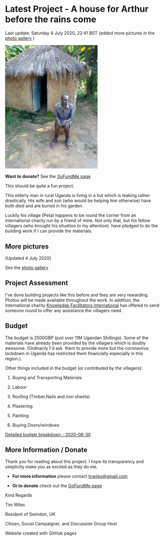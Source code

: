 # Latest Project - A house for Arthur before the rains come 

Last update: Saturday 4 July 2020, 22:41 BST (added more pictures in the [photo gallery](Photo-gallery.md)  ) 

<img src="IMG-20200617-WA0001.jpg" width="60%"/>

**Want to donate?** See the [GoFundMe page](https://www.gofundme.com/f/a-house-for-arthur-before-the-rains-come?utm_source=customer&utm_medium=copy_link&utm_campaign=p_cf+share-flow-1)  

This should be quite a fun project. 

This elderly man in rural Uganda is living in a hut which is leaking rather drastically. His wife and son (who would be helping him otherwise) have both died and are buried in his garden. 

Luckily his village (Peta) happens to be round the corner from an international charity run by a friend of mine. Not only that, but his fellow villagers (who brought his situation to my attention)  have pledged to do the building work if I can provide the materials. 

## More pictures

(Updated 4 July 2020)

See the [photo gallery](Photo-gallery.md) 

## Project Assessment 

I've done building projects like this before and they are very rewarding. Photos will be made available throughout the work. In addition, the international charity [Knowledge Facilitators International](https://www.knowledgefacilitators.org/) has offered to send someone round to offer any assistance the villagers need. 

## Budget 

The budget is 2500GBP (just over 11M Ugandan Shillings). Some of the materials have already been provided by the villagers which is doubly awesome. (Ordinarily I'd ask  them to provide more but the coronavirus lockdown in Uganda has restricted them financially especially in this region.).

Other things included in the budget (or contributed by the villagers):

1. Buying and Transporting Materials

2. Labour

3. Roofing (Timber,Nails and iron sheets)

4. Plastering

5. Painting

6. Buying Doors/windows

[Detailed budget breakdown - 2020-06-30](Budget-breakdown.md)

## More Information / Donate ##

Thank you for reading about this project. I hope its transparency and simplicity make you as excited as they do me. 

* **For more information** please contact tcwiles@gmail.com

* **Or to donate** check out the [GoFundMe page](https://www.gofundme.com/f/a-house-for-arthur-before-the-rains-come?utm_source=customer&utm_medium=copy_link&utm_campaign=p_cf+share-flow-1)  

Kind Regards 

Tim Wiles

Resident of Swindon, UK

Citizen, Social Campaigner, and Discussion Group Host

Website created with GitHub pages
